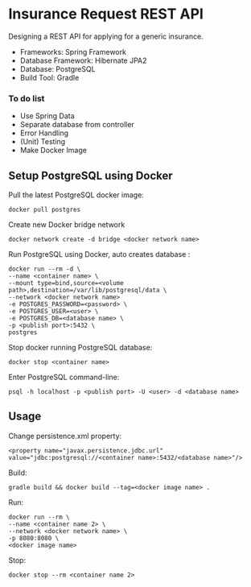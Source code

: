 # Insurance Request REST API

Designing a REST API for applying for a generic insurance.

* Frameworks: Spring Framework
* Database Framework: Hibernate JPA2
* Database: PostgreSQL
* Build Tool: Gradle

### To do list

* Use Spring Data
* Separate database from controller
* Error Handling
* (Unit) Testing
* Make Docker Image

## Setup PostgreSQL using Docker

Pull the latest PostgreSQL docker image:

```
docker pull postgres
```

Create new Docker bridge network

```
docker network create -d bridge <docker network name>
```

Run PostgreSQL using Docker, auto creates database :

```
docker run --rm -d \
--name <container name> \
--mount type=bind,source=<volume path>,destination=/var/lib/postgresql/data \
--network <docker network name>
-e POSTGRES_PASSWORD=<password> \
-e POSTGRES_USER=<user> \
-e POSTGRES_DB=<database name> \
-p <publish port>:5432 \
postgres
```

Stop docker running PostgreSQL database:

```
docker stop <container name>
```

Enter PostgreSQL command-line:

```
psql -h localhost -p <publish port> -U <user> -d <database name>
```

## Usage

Change persistence.xml property:

```
<property name="javax.persistence.jdbc.url" value="jdbc:postgresql://<container name>:5432/<database name>"/>
```

Build:

```
gradle build && docker build --tag=<docker image name> .
```

Run:

```
docker run --rm \
--name <container name 2> \
--network <docker network name> \
-p 8080:8080 \
<docker image name>
```

Stop:

```
docker stop --rm <container name 2>
```
